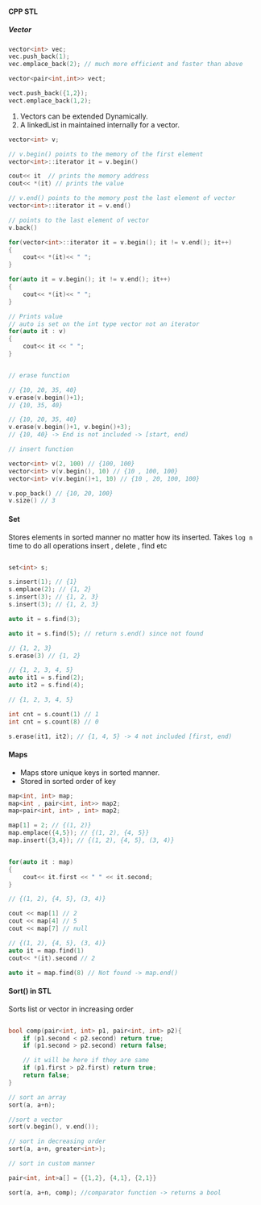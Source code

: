 #### CPP STL
##### Vector

```cpp
vector<int> vec;
vec.push_back(1);
vec.emplace_back(2); // much more efficient and faster than above

vector<pair<int,int>> vect;

vect.push_back({1,2});
vect.emplace_back(1,2);
```

1. Vectors can be extended Dynamically.
2. A linkedList in maintained internally for a vector.

```cpp
vector<int> v;

// v.begin() points to the memory of the first element
vector<int>::iterator it = v.begin()

cout<< it  // prints the memory address
cout<< *(it) // prints the value

// v.end() points to the memory post the last element of vector
vector<int>::iterator it = v.end()

// points to the last element of vector
v.back()

for(vector<int>::iterator it = v.begin(); it != v.end(); it++)
{
	cout<< *(it)<< " ";
}

for(auto it = v.begin(); it != v.end(); it++)
{
	cout<< *(it)<< " ";
}

// Prints value
// auto is set on the int type vector not an iterator 
for(auto it : v)
{
	cout<< it << " ";
}


// erase function

// {10, 20, 35, 40}
v.erase(v.begin()+1);
// {10, 35, 40}

// {10, 20, 35, 40}
v.erase(v.begin()+1, v.begin()+3); 
// {10, 40} -> End is not included -> [start, end)

// insert function

vector<int> v(2, 100) // {100, 100}
vector<int> v(v.begin(), 10) // {10 , 100, 100}
vector<int> v(v.begin()+1, 10) // {10 , 20, 100, 100}

v.pop_back() // {10, 20, 100}
v.size() // 3 

```

#### Set

Stores elements in sorted manner no matter how its inserted. 
Takes `log n` time to do all operations insert , delete , find etc

```cpp

set<int> s;

s.insert(1); // {1}
s.emplace(2); // {1, 2}
s.insert(3); // {1, 2, 3}
s.insert(3); // {1, 2, 3}

auto it = s.find(3); 

auto it = s.find(5); // return s.end() since not found

// {1, 2, 3}
s.erase(3) // {1, 2} 

// {1, 2, 3, 4, 5}
auto it1 = s.find(2);
auto it2 = s.find(4);

// {1, 2, 3, 4, 5}

int cnt = s.count(1) // 1 
int cnt = s.count(8) // 0

s.erase(it1, it2); // {1, 4, 5} -> 4 not included [first, end)

```

#### Maps

- Maps store unique keys in sorted manner. 
- Stored in sorted order of key

```cpp
map<int, int> map;
map<int , pair<int, int>> map2;
map<pair<int, int> , int> map2;

map[1] = 2; // {(1, 2)}
map.emplace({4,5}); // {(1, 2), {4, 5}}
map.insert({3,4}); // {(1, 2), {4, 5}, (3, 4)}


for(auto it : map)
{
	cout<< it.first << " " << it.second;
}

// {(1, 2), {4, 5}, (3, 4)}

cout << map[1] // 2
cout << map[4] // 5
cout << map[7] // null

// {(1, 2), {4, 5}, (3, 4)}
auto it = map.find(1)
cout<< *(it).second // 2

auto it = map.find(8) // Not found -> map.end()

```

#### Sort() in STL

Sorts list or vector in increasing order

```cpp

bool comp(pair<int, int> p1, pair<int, int> p2){
	if (p1.second < p2.second) return true;
	if (p1.second > p2.second) return false;

	// it will be here if they are same
	if (p1.first > p2.first) return true;
	return false;
}

// sort an array
sort(a, a+n);

//sort a vector
sort(v.begin(), v.end());

// sort in decreasing order 
sort(a, a+n, greater<int>);

// sort in custom manner

pair<int, int>a[] = {{1,2}, {4,1}, {2,1}}

sort(a, a+n, comp); //comparator function -> returns a bool 

```